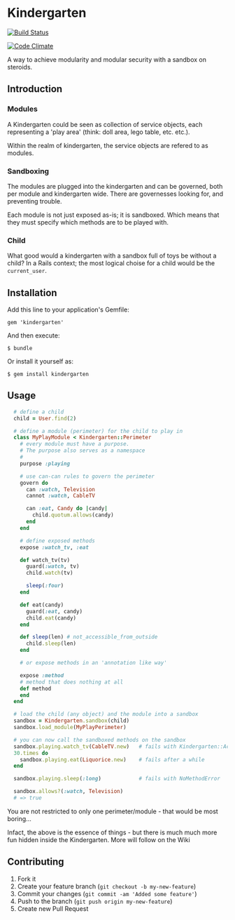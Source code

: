 # Kindergarten

[![Build Status](https://secure.travis-ci.org/coffeeaddict/kindergarten.png)](http://travis-ci.org/coffeeaddict/kindergarten)

[![Code Climate](https://codeclimate.com/badge.png)](https://codeclimate.com/github/coffeeaddict/kindergarten)

A way to achieve modularity and modular security with a sandbox on steroids.

## Introduction

### Modules
A Kindergarten could be seen as collection of service objects, each
representing a 'play area' (think: doll area, lego table, etc. etc.).

Within the realm of kindergarten, the service objects are refered to as
modules.

### Sandboxing
The modules are plugged into the kindergarten and can be governed, both per
module and kindergarten wide. There are governesses looking for, and preventing
trouble.

Each module is not just exposed as-is; it is sandboxed. Which means that they
must specify which methods are to be played with.

### Child
What good would a kindergarten with a sandbox full of toys be without a child?
In a Rails context; the most logical choise for a child would be
the ```current_user```.

## Installation

Add this line to your application's Gemfile:

    gem 'kindergarten'

And then execute:

    $ bundle

Or install it yourself as:

    $ gem install kindergarten

## Usage

```ruby
  # define a child
  child = User.find(2)

  # define a module (perimeter) for the child to play in
  class MyPlayModule < Kindergarten::Perimeter
    # every module must have a purpose.
    # The purpose also serves as a namespace
    #
    purpose :playing

    # use can-can rules to govern the perimeter
    govern do
      can :watch, Television
      cannot :watch, CableTV

      can :eat, Candy do |candy|
        child.quotum.allows(candy)
      end
    end

    # define exposed methods
    expose :watch_tv, :eat

    def watch_tv(tv)
      guard(:watch, tv)
      child.watch(tv)

      sleep(:four)
    end

    def eat(candy)
      guard(:eat, candy)
      child.eat(candy)
    end

    def sleep(len) # not_accessible_from_outside
      child.sleep(len)
    end

    # or expose methods in an 'annotation like way'

    expose :method
    # method that does nothing at all
    def method
    end
  end

  # load the child (any object) and the module into a sandbox
  sandbox = Kindergarten.sandbox(child)
  sandbox.load_module(MyPlayPerimeter)

  # you can now call the sandboxed methods on the sandbox
  sandbox.playing.watch_tv(CableTV.new)   # fails with Kindergarten::AccessDenied
  30.times do
    sandbox.playing.eat(Liquorice.new)    # fails after a while
  end

  sandbox.playing.sleep(:long)            # fails with NoMethodError

  sandbox.allows?(:watch, Television)
  # => true
```

You are not restricted to only one perimeter/module - that would be most
boring...

Infact, the above is the essence of things - but there is much much more fun
hidden inside the Kindergarten. More will follow on the Wiki

## Contributing

1. Fork it
2. Create your feature branch (`git checkout -b my-new-feature`)
3. Commit your changes (`git commit -am 'Added some feature'`)
4. Push to the branch (`git push origin my-new-feature`)
5. Create new Pull Request
